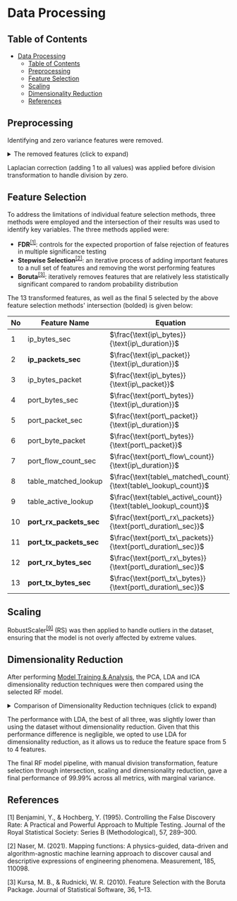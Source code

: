 # Data Processing

## Table of Contents

- [Data Processing](#data-processing)
  - [Table of Contents](#table-of-contents)
  - [Preprocessing](#preprocessing)
  - [Feature Selection](#feature-selection)
  - [Scaling](#scaling)
  - [Dimensionality Reduction](#dimensionality-reduction)
  - [References](#references)

## Preprocessing

Identifying and zero variance features were removed.

<details>

<summary> The removed features (click to expand) </summary>

- Identifying features
  - src
  - dst
  - table_id
  - in_port
  - dl_dst
- Zero variance features
  - port_rx_dropped
  - port_tx_dropped
  - port_rx_errors
  - port_tx_errors
  - port_rx_frame_err
  - port_rx_over_err
  - port_rx_crc_err
  - port_collisions

</details>

Laplacian correction (adding 1 to all values) was applied before division transformation to handle division by zero.

## Feature Selection

To address the limitations of individual feature selection methods, three methods were employed and the intersection of their results was used to identify key variables. The three methods applied were:

- **FDR**<sup>[[1]](#references)</sup>: controls for the expected proportion of false rejection of features in multiple significance testing
- **Stepwise Selection**<sup>[[2]](#references)</sup>: an iterative process of adding important features to a null set of features and removing the worst performing features
- **Boruta**<sup>[[3]](#references)</sup>: iteratively removes features that are relatively less statistically significant compared to random probability distribution

The 13 transformed features, as well as the final 5 selected by the above feature selection methods' intersection (bolded) is given below:

| No  | Feature Name            | Equation                                                             |
| --- | ----------------------- | -------------------------------------------------------------------- |
| 1   | ip_bytes_sec            | $`\frac{\text{ip\_bytes}}{\text{ip\_duration}}`$                     |
| 2   | **ip_packets_sec**      | $`\frac{\text{ip\_packet}}{\text{ip\_duration}}`$                    |
| 3   | ip_bytes_packet         | $`\frac{\text{ip\_bytes}}{\text{ip\_packet}}`$                       |
| 4   | port_bytes_sec          | $`\frac{\text{port\_bytes}}{\text{ip\_duration}}`$                   |
| 5   | port_packet_sec         | $`\frac{\text{port\_packet}}{\text{ip\_duration}}`$                  |
| 6   | port_byte_packet        | $`\frac{\text{port\_bytes}}{\text{port\_packet}}`$                   |
| 7   | port_flow_count_sec     | $`\frac{\text{port\_flow\_count}}{\text{ip\_duration}}`$             |
| 8   | table_matched_lookup    | $`\frac{\text{table\_matched\_count}}{\text{table\_lookup\_count}}`$ |
| 9   | table_active_lookup     | $`\frac{\text{table\_active\_count}}{\text{table\_lookup\_count}}`$  |
| 10  | **port_rx_packets_sec** | $`\frac{\text{port\_rx\_packets}}{\text{port\_duration\_sec}}`$      |
| 11  | **port_tx_packets_sec** | $`\frac{\text{port\_tx\_packets}}{\text{port\_duration\_sec}}`$      |
| 12  | **port_rx_bytes_sec**   | $`\frac{\text{port\_rx\_bytes}}{\text{port\_duration\_sec}}`$        |
| 13  | **port_tx_bytes_sec**   | $`\frac{\text{port\_tx\_bytes}}{\text{port\_duration\_sec}}`$        |

## Scaling

RobustScaler<sup>[[9]](#references)</sup> (RS) was then applied to handle outliers in the dataset, ensuring that the model is not overly affected by extreme values.

## Dimensionality Reduction

After performing [Model Training & Analysis](/Model%20Training%20&%20Analysis/), the PCA, LDA and ICA dimensionality reduction techniques were then compared using the selected RF model.

<details>

<summary> Comparison of Dimensionality Reduction techniques (click to expand) </summary>

![rf_dim_red](https://github.com/user-attachments/assets/63ab75d8-b090-40d6-b55c-8ed5021e49a5)

</details>

The performance with LDA, the best of all three, was slightly lower than using the dataset without dimensionality reduction. Given that this performance difference is negligible, we opted to use LDA for dimensionality reduction, as it allows us to reduce the feature space from 5 to 4 features.

The final RF model pipeline, with manual division transformation, feature selection through intersection, scaling and dimensionality reduction, gave a final performance of 99.99% across all metrics, with marginal variance.

## References

[1] Benjamini, Y., & Hochberg, Y. (1995). Controlling the False Discovery Rate: A Practical and Powerful Approach to Multiple Testing. Journal of the Royal Statistical Society: Series B (Methodological), 57, 289–300.

[2] Naser, M. (2021). Mapping functions: A physics-guided, data-driven and algorithm-agnostic machine learning approach to discover causal and descriptive expressions of engineering phenomena. Measurement, 185, 110098.

[3] Kursa, M. B., & Rudnicki, W. R. (2010). Feature Selection with the Boruta Package. Journal of Statistical Software, 36, 1–13.
